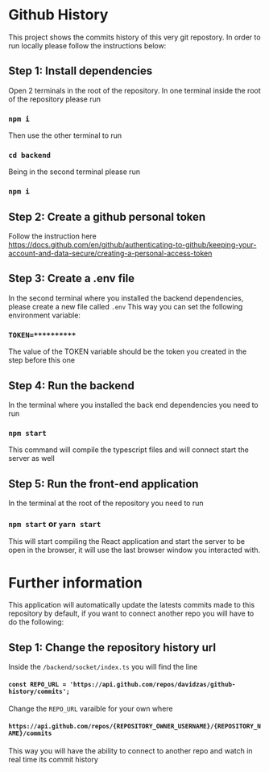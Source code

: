 # Github History

This project shows the commits history of this very git repostory. In order to run locally please follow the instructions below:


## Step 1: Install dependencies

Open 2 terminals in the root of the repository. In one terminal inside the root of the repository please run 

### `npm i` 

Then use the other terminal to run 

### `cd backend`

Being in the second terminal please run 

### `npm i`

## Step 2: Create a github personal token

Follow the instruction here https://docs.github.com/en/github/authenticating-to-github/keeping-your-account-and-data-secure/creating-a-personal-access-token 

## Step 3: Create a .env file

In the second terminal where you installed the backend dependencies, please create a new file called `.env` This way you can set the following environment variable:

### `TOKEN=**********`

The value of the TOKEN variable should be the token you created in the step before this one

## Step 4: Run the backend

In the terminal where you installed the back end dependencies you need to run 

### `npm start`

This command will compile the typescript files and will connect start the server as well

## Step 5: Run the front-end application

In the terminal at the root of the repository you need to run 

### `npm start` or `yarn start`

This will start compiling the React application and start the server to be open in the browser, it will use the last browser window you interacted with.

# Further information

This application will automatically update the latests commits made to this repository by default, if you want to connect another repo you will have to do the following:

## Step 1: Change the repository history url

Inside the `/backend/socket/index.ts` you will find the line 
#### `const REPO_URL = 'https://api.github.com/repos/davidzas/github-history/commits';`

Change the `REPO_URL` varaible for your own where 
#### `https://api.github.com/repos/{REPOSITORY_OWNER_USERNAME}/{REPOSITORY_NAME}/commits`

This way you will have the ability to connect to another repo and watch in real time its commit history